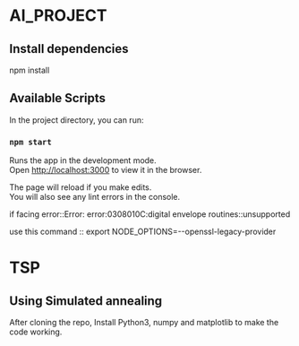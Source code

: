 # AI_PROJECT



## Install dependencies
   npm install
## Available Scripts

In the project directory, you can run:

### `npm start`

Runs the app in the development mode.<br />
Open [http://localhost:3000](http://localhost:3000) to view it in the browser.

The page will reload if you make edits.<br />
You will also see any lint errors in the console.


if facing error::Error: error:0308010C:digital envelope routines::unsupported

use this command   :: export NODE_OPTIONS=--openssl-legacy-provider

# TSP
## Using Simulated annealing
After cloning the repo, Install Python3, numpy and matplotlib to make the code working.

